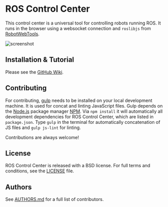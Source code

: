 # ROS Control Center

This control center is a universal tool for controlling robots running ROS. It runs in the browser using a websocket connection and `roslibjs` from [RobotWebTools](http://robotwebtools.org).

![screenshot](https://raw.githubusercontent.com/gaug-cns/ros-control-center/master/images/screenshot.png)


## Installation & Tutorial

Please see the [GitHub Wiki](https://github.com/gaug-cns/ros-control-center/wiki).


## Contributing

For contributing, [gulp](http://gulpjs.com) needs to be installed on your local development machine. It is used for concat and linting JavaScript files. Gulp depends on the [Node.js](https://nodejs.org/en/) package manager [NPM](https://www.npmjs.com). Via `npm install` it will automatically all development dependencies for ROS Control Center, which are listed in `package.json`. Type `gulp` in the terminal for automatically concatenation of JS files and `gulp js-lint` for linting.

Contributions are always welcome!


## License

ROS Control Center is released with a BSD license. For full terms and conditions, see the [LICENSE](https://github.com/gaug-cns/ros-control-center/blob/master/LICENSE) file.


## Authors

See [AUTHORS.md](https://github.com/gaug-cns/ros-control-center/blob/master/AUTHORS.md) for a full list of contributors.

